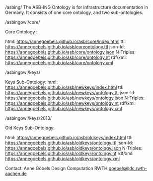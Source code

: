 /asbing/
The ASB-ING Ontology is for infrastructure documentation in Germany.
It consists of one core ontology, and two sub-ontologies.


/asbingowl/core/


Core Ontology :

html: https://annegoebels.github.io/asb/core/index.html
ttl: https://annegoebels.github.io/asb/coreontology.ttl
json-ld: https://annegoebels.github.io/asb/core/ontology.json
N-Triples: https://annegoebels.github.io/asb/core/ontology.nt
rdf/xml: https://annegoebels.github.io/asb/core/ontology.xml

/asbingowl/keys/

Keys Sub-Ontology:
html: https://annegoebels.github.io/asb/newkeys/index.html
ttl: https://annegoebels.github.io/asb/newkeys/ontology.ttl
json-ld: https://annegoebels.github.io/asb/newkeys/ontology.json
N-Triples: https://annegoebels.github.io/asb/newkeys/ontology.nt
rdf/xml: https://annegoebels.github.io/asb/newkeys/ontology.xml


/asbingowl/keys/2013/

Old Keys Sub-Ontology:

html: https://annegoebels.github.io/asb/oldkeys/index.html
ttl: https://annegoebels.github.io/asb/oldkeys/ontology.ttl
json-ld: https://annegoebels.github.io/asb/oldkeys/ontology.json
N-Triples: https://annegoebels.github.io/asb/oldkeys/ontology.nt
rdf/xml: https://annegoebels.github.io/asb/oldkeys/ontology.xml


Contact:
Anne Göbels
Design Computation RWTH
goebels@dc.rwth-aachen.de
